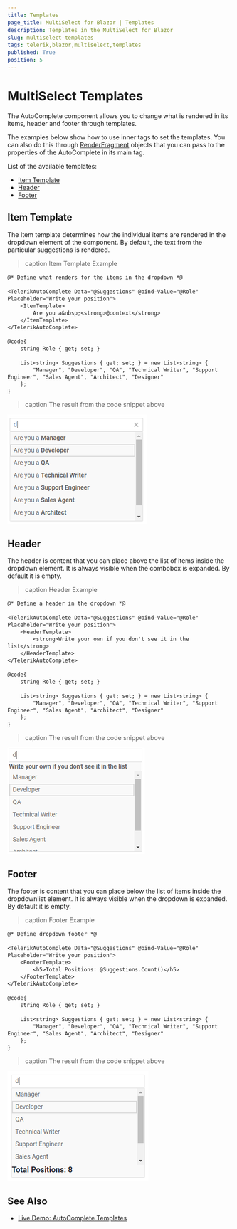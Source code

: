 ```yaml
---
title: Templates
page_title: MultiSelect for Blazor | Templates
description: Templates in the MultiSelect for Blazor
slug: multiselect-templates
tags: telerik,blazor,multiselect,templates
published: True
position: 5
---
```


# MultiSelect Templates

The AutoComplete component allows you to change what is rendered in its items, header and footer through templates.

The examples below show how to use inner tags to set the templates. You can also do this through [RenderFragment](https://blazor.net/api/Microsoft.AspNetCore.Blazor.RenderFragment.html) objects that you can pass to the properties of the AutoComplete in its main tag.

List of the available templates:

* [Item Template](#item-template)
* [Header](#header)
* [Footer](#footer)


## Item Template

The Item template determines how the individual items are rendered in the dropdown element of the component. By default, the text from the particular suggestions is rendered.

>caption Item Template Example

````CSHTML
@* Define what renders for the items in the dropdown *@

<TelerikAutoComplete Data="@Suggestions" @bind-Value="@Role" Placeholder="Write your position">
    <ItemTemplate>
        Are you a&nbsp;<strong>@context</strong>
    </ItemTemplate>
</TelerikAutoComplete>

@code{
    string Role { get; set; }

    List<string> Suggestions { get; set; } = new List<string> {
        "Manager", "Developer", "QA", "Technical Writer", "Support Engineer", "Sales Agent", "Architect", "Designer"
    };
}
````

>caption The result from the code snippet above

![](images/autocomplete-item-template.png)

## Header

The header is content that you can place above the list of items inside the dropdown element. It is always visible when the combobox is expanded. By default it is empty.

>caption Header Example

````CSHTML
@* Define a header in the dropdown *@

<TelerikAutoComplete Data="@Suggestions" @bind-Value="@Role" Placeholder="Write your position">
    <HeaderTemplate>
        <strong>Write your own if you don't see it in the list</strong>
    </HeaderTemplate>
</TelerikAutoComplete>

@code{
    string Role { get; set; }

    List<string> Suggestions { get; set; } = new List<string> {
        "Manager", "Developer", "QA", "Technical Writer", "Support Engineer", "Sales Agent", "Architect", "Designer"
    };
}
````

>caption The result from the code snippet above

![](images/autocomplete-header-template.png)

## Footer

The footer is content that you can place below the list of items inside the dropdownlist element. It is always visible when the dropdown is expanded. By default it is empty.

>caption Footer Example

````CSHTML
@* Define dropdown footer *@

<TelerikAutoComplete Data="@Suggestions" @bind-Value="@Role" Placeholder="Write your position">
    <FooterTemplate>
        <h5>Total Positions: @Suggestions.Count()</h5>
    </FooterTemplate>
</TelerikAutoComplete>

@code{
    string Role { get; set; }

    List<string> Suggestions { get; set; } = new List<string> {
        "Manager", "Developer", "QA", "Technical Writer", "Support Engineer", "Sales Agent", "Architect", "Designer"
    };
}
````

>caption The result from the code snippet above

![](images/autocomplete-footer-template.png)

## See Also

  * [Live Demo: AutoComplete Templates](https://demos.telerik.com/blazor-ui/autocomplete/templates)
   
  
